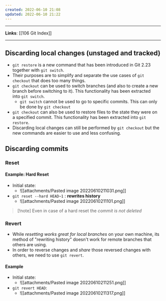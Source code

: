 ```yaml
---
created: 2022-06-10 21:08
updated: 2022-06-10 21:22
---
```

---
**Links**: [[106 Git Index]]

---
## Discarding local changes (unstaged and tracked)
- `git restore` is a new command that has been introduced in Git 2.23 together with `git switch`. 
- Their purposes are to simplify and separate the use cases of `git checkout` that does too many things.
- `git checkout` can be used to switch branches (and also to create a new branch before switching to it). This functionality has been extracted into `git switch`.
	- `git switch` cannot be used to go to specific commits. This can only be done by `git checkout`
- `git checkout` can also be used to restore files to the state they were on a specified commit. This functionality has been extracted into `git restore`.
- Discarding local changes can still be performed by `git checkout` but the new commands are easier to use and less confusing.

## Discarding commits
### Reset
#### Example: Hard Reset
- Initial state:
	- ![[attachments/Pasted image 20220610211031.png]]
- `git reset --hard HEAD~1` : **rewrites history**
	- ![[attachments/Pasted image 20220610211101.png]]

> [!note] Even in case of a hard reset the *commit is not deleted*

### Revert 
- While *resetting works great for local branches* on your own machine, its method of "rewriting history" doesn't work for remote branches that others are using.
- In order to reverse changes and _share_ those reversed changes with others, we need to use `git revert`.

#### Example 
- Initial state:
	- ![[attachments/Pasted image 20220610211251.png]]
- `git revert HEAD`:
	- ![[attachments/Pasted image 20220610211317.png]]
